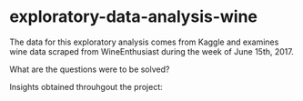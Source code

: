 # exploratory-data-analysis-wine
The data for this exploratory analysis comes from Kaggle and examines wine data scraped from WineEnthusiast during the week of June 15th, 2017.

What are the questions were to be solved?


Insights obtained throuhgout the project:
